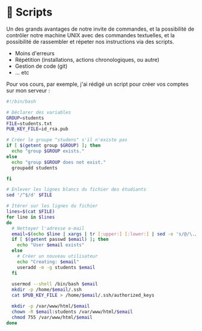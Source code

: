 # 🤖 Scripts

Un des grands avantages de notre invite de commandes, et la possibilité de contrôler notre machine UNIX avec des commandes textuelles, et la possibilité de rassembler et répeter nos instructions via des scripts.

* Moins d'erreurs
* Répétition (installations, actions chronologiques, ou autre)
* Gestion de code (git)
* ... etc

Pour vos cours, par exemple, j'ai rédigé un script pour créer vos comptes sur mon serveur :

```bash
#!/bin/bash

# Déclarer des variables
GROUP=students
FILE=students.txt
PUB_KEY_FILE=id_rsa.pub

# Créer le groupe "studens" s'il n'existe pas
if [ $(getent group $GROUP) ]; then
  echo "group $GROUP exists."
else
  echo "group $GROUP does not exist."
  groupadd students

fi

# Enlever les lignes blancs du fichier des étudiants
sed '/^$/d' $FILE

# Itérer sur les lignes du fichier
lines=$(cat $FILE)
for line in $lines
do
  # Nettoyer l'adresse e-mail
  email=$(echo $line | xargs | tr [:upper:] [:lower:] | sed -e 's/@/\./g' )
  if [ $(getent passwd $email) ]; then
    echo "User $email exists"
  else
    # Créer un nouveau utilisateur
    echo "Creating: $email"
    useradd -m -g students $email
  fi
  
  usermod --shell /bin/bash $email
  mkdir -p /home/$email/.ssh
  cat $PUB_KEY_FILE > /home/$email/.ssh/authorized_keys

  mkdir -p /var/www/html/$email
  chown -R $email:students /var/www/html/$email
  chmod 755 /var/www/html/$email
done

```
